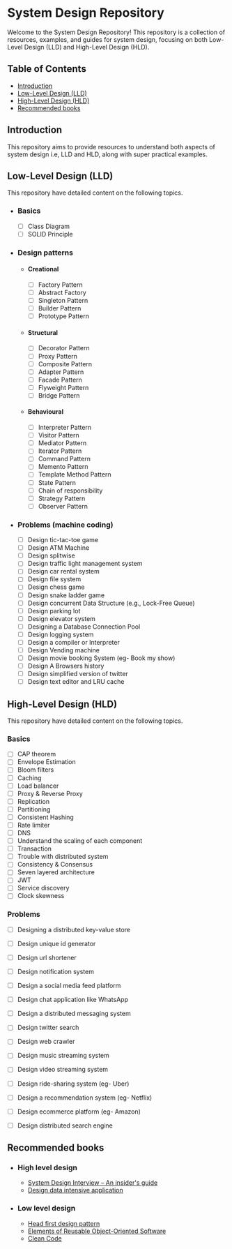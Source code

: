 # System Design Repository

Welcome to the System Design Repository! This repository is a collection of resources, examples, and guides for system design, focusing on both Low-Level Design (LLD) and High-Level Design (HLD).

## Table of Contents

- [Introduction](#introduction)
- [Low-Level Design (LLD)](#low-level-design-lld)
- [High-Level Design (HLD)](#high-level-design-hld)
- [Recommended books](#recommended-books)

## Introduction
This repository aims to provide resources to understand both aspects of system design i.e, LLD and HLD, along with super practical examples.

## Low-Level Design (LLD)
This repository have detailed content on the following topics.
- ### Basics
  - [ ] Class Diagram
  - [ ] SOLID Principle
- ### Design patterns
  - #### Creational
    -[ ] Factory Pattern
    -[ ] Abstract Factory
    -[ ] Singleton Pattern
    -[ ] Builder Pattern
    -[ ] Prototype Pattern
  - #### Structural
    -[ ] Decorator Pattern
    -[ ] Proxy Pattern
    -[ ] Composite Pattern
    -[ ] Adapter Pattern
    -[ ] Facade Pattern
    -[ ] Flyweight Pattern
    -[ ] Bridge Pattern
  - #### Behavioural
    -[ ] Interpreter Pattern
    -[ ] Visitor Pattern
    -[ ] Mediator Pattern
    -[ ] Iterator Pattern
    -[ ] Command Pattern
    -[ ] Memento Pattern
    -[ ] Template Method Pattern
    -[ ] State Pattern
    -[ ] Chain of responsibility
    -[ ] Strategy Pattern
    -[ ] Observer Pattern
- ### Problems (machine coding)
  -[ ] Design tic-tac-toe game
  -[ ] Design ATM Machine
  -[ ] Design splitwise
  -[ ] Design traffic light management system
  -[ ] Design car rental system
  -[ ] Design file system
  -[ ] Design chess game
  -[ ] Design snake ladder game
  -[ ] Design concurrent Data Structure (e.g., Lock-Free Queue)
  -[ ] Design parking lot
  -[ ] Design elevator system
  -[ ] Designing a Database Connection Pool
  -[ ] Design logging system
  -[ ] Design a compiler or Interpreter
  -[ ] Design Vending machine
  -[ ] Design movie booking System (eg- Book my show)
  -[ ] Design A Browsers history
  -[ ] Design simplified version of twitter
  -[ ] Design text editor and LRU cache

## High-Level Design (HLD)
This repository have detailed content on the following topics.

### Basics
-[ ] CAP theorem
-[ ] Envelope Estimation
-[ ] Bloom filters
-[ ] Caching
-[ ] Load balancer
-[ ] Proxy & Reverse Proxy
-[ ] Replication
-[ ] Partitioning
-[ ] Consistent Hashing
-[ ] Rate limiter
-[ ] DNS
-[ ] Understand the scaling of each component
-[ ] Transaction
-[ ] Trouble with distributed system
-[ ] Consistency & Consensus
-[ ] Seven layered architecture
-[ ] JWT
-[ ] Service discovery
-[ ] Clock skewness

### Problems
-[ ] Designing a distributed key-value store
-[ ] Design unique id generator
-[ ] Design url shortener
-[ ] Design notification system
-[ ] Design a social media feed platform
-[ ] Design chat application like WhatsApp
-[ ] Design a distributed messaging system
-[ ] Design twitter search
-[ ] Design web crawler
-[ ] Design music streaming system
-[ ] Design video streaming system
-[ ] Design ride-sharing system (eg- Uber)
-[ ] Design a recommendation system (eg- Netflix)
-[ ] Design ecommerce platform (eg- Amazon)
-[ ] Design distributed search engine


## Recommended books
- ### High level design
  - [System Design Interview – An insider's guide](https://www.amazon.com/System-Design-Interview-insiders-Second/dp/B08CMF2CQF)
  - [Design data intensive application](https://www.oreilly.com/library/view/designing-data-intensive-applications/9781491903063/)
- ### Low level design
  - [Head first design pattern](https://www.oreilly.com/library/view/head-first-design/0596007124/)
  - [Elements of Reusable Object-Oriented Software](https://www.oreilly.com/library/view/design-patterns-elements/0201633612/)
  - [Clean Code](https://www.oreilly.com/library/view/clean-code-a/9780136083238/)
